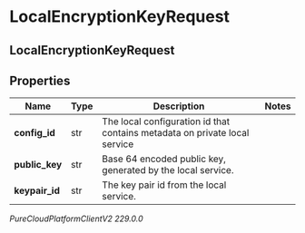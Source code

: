 # LocalEncryptionKeyRequest

## LocalEncryptionKeyRequest

## Properties

|Name | Type | Description | Notes|
|------------ | ------------- | ------------- | -------------|
| **config_id** | str | The local configuration id that contains metadata on private local service | |
| **public_key** | str | Base 64 encoded public key, generated by the local service. | |
| **keypair_id** | str | The key pair id from the local service. | |



_PureCloudPlatformClientV2 229.0.0_

